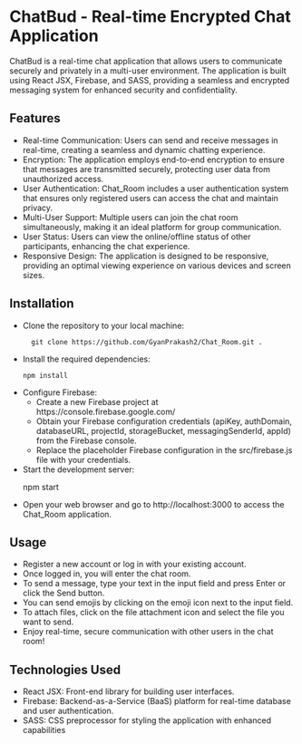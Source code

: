 # ChatBud - Real-time Encrypted Chat Application

ChatBud is a real-time chat application that allows users to communicate securely and privately in a multi-user environment. The application is built using React JSX, Firebase, and SASS, providing a seamless and encrypted messaging system for enhanced security and confidentiality.

## Features

<ul>
    <li>Real-time Communication: Users can send and receive messages in real-time, creating a seamless and dynamic chatting experience.</li>
    <li>Encryption: The application employs end-to-end encryption to ensure that messages are transmitted securely, protecting user data from unauthorized access.</li>
    <li>User Authentication: Chat_Room includes a user authentication system that ensures only registered users can access the chat and maintain privacy.</li>
    <li>Multi-User Support: Multiple users can join the chat room simultaneously, making it an ideal platform for group communication.</li>
    <li>User Status: Users can view the online/offline status of other participants, enhancing the chat experience.</li>
    <li>Responsive Design: The application is designed to be responsive, providing an optimal viewing experience on various devices and screen sizes.</li>
</ul>


## Installation

<ul>
  <li>Clone the repository to your local machine:
      
      git clone https://github.com/GyanPrakash2/Chat_Room.git . 

      
  </li>

  <li>
    Install the required dependencies:

    
    npm install

    
  </li>

  <li>
    Configure Firebase:

  <ul>
    <li>Create a new Firebase project at https://console.firebase.google.com/</li>
    <li>Obtain your Firebase configuration credentials (apiKey, authDomain, databaseURL, projectId, storageBucket, messagingSenderId, appId) from the Firebase console.</li>
    <li>Replace the placeholder Firebase configuration in the src/firebase.js file with your credentials.</li>
  </ul>

  </li>

  <li>Start the development server:
  
  npm start

  
  </li>

  <li>Open your web browser and go to http://localhost:3000 to access the Chat_Room application.</li>
</ul>


## Usage

<ul>
<li>Register a new account or log in with your existing account.</li>
<li>Once logged in, you will enter the chat room.</li>
<li>To send a message, type your text in the input field and press Enter or click the Send button.</li>
<li>You can send emojis by clicking on the emoji icon next to the input field.</li>
<li>To attach files, click on the file attachment icon and select the file you want to send.</li>
<li>Enjoy real-time, secure communication with other users in the chat room!</li>
</ul>

## Technologies Used

<ul>
<li>React JSX: Front-end library for building user interfaces.</li>
<li>Firebase: Backend-as-a-Service (BaaS) platform for real-time database and user authentication.</li>
<li>SASS: CSS preprocessor for styling the application with enhanced capabilities</li>
</ul>

